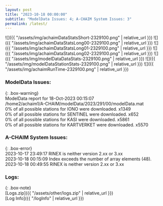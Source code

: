 ```yaml
---
layout: post
title: "2023-10-18 00:00:00"
subtitle: "ModelData Issues: 4; A-CHAIM System Issues: 3"
permalink: /latest/
---
```


![]({{ "/assets/img/achaimDataStatsShort-2329100.png" | relative_url }})
![]({{ "/assets/img/achaimDataStatsLong00-2329100.png" | relative_url }})
![]({{ "/assets/img/achaimDataStatsLong01-2329100.png" | relative_url }})
![]({{ "/assets/img/achaimDataStatsLong02-2329100.png" | relative_url }})
![]({{ "/assets/img/modelDataDataStats-2329100.png" | relative_url }})
![]({{ "/assets/img/modelDataStationStats-2329100.png" | relative_url }})
![]({{ "/assets/img/achaimRunTime-2329100.png" | relative_url }})


### ModelData Issues:  
  
{: .box-warning}  
 ModelData report for 18-Oct-2023 00:15:07   
 /home2/achaim1/A-CHAIM/modelData/2023/291/00/modelData.mat   
 0% of all possible stations for IONO were downloaded. x1349   
 0% of all possible stations for SENTINEL were downloaded. x652   
 0% of all possible stations for KASI were downloaded. x5861   
 0% of all possible stations for KARTVERKET were downloaded. x5570   
  
### A-CHAIM System Issues:  
  
{: .box-error}  
2023-10-17 23:49:17 RINEX is neither version 2.xx or 3.xx  
2023-10-18 00:15:09 Index exceeds the number of array elements (48).  
2023-10-18 00:49:55 RINEX is neither version 2.xx or 3.xx  

### Logs:  
  
{: .box-note}  
[Logs.zip]({{ "/assets/other/logs.zip" | relative_url }})  
[Log Info]({{ "/logInfo" | relative_url }})  
